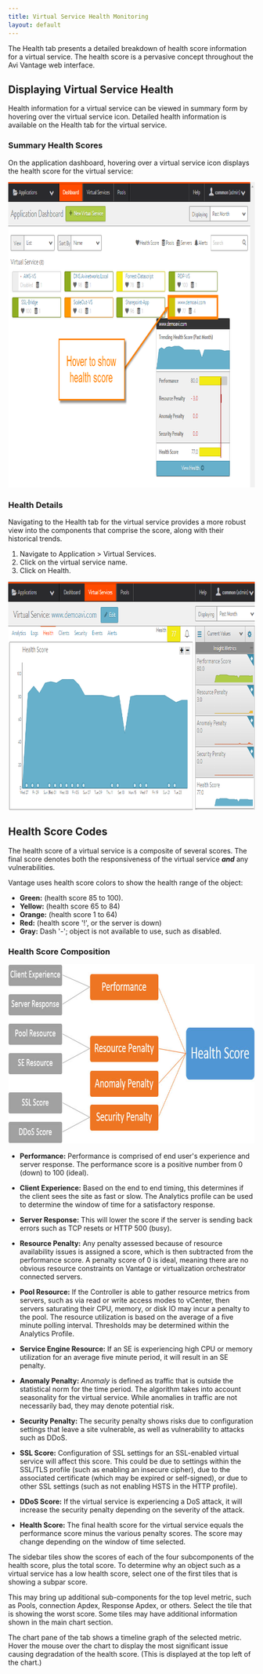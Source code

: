 ```yaml
---
title: Virtual Service Health Monitoring
layout: default
---
```

The Health tab presents a detailed breakdown of health score information for a virtual service. The health score is a pervasive concept throughout the Avi Vantage web interface.

## Displaying Virtual Service Health

Health information for a virtual service can be viewed in summary form by hovering over the virtual service icon. Detailed health information is available on the Health tab for the virtual service.

### Summary Health Scores

On the application dashboard, hovering over a virtual service icon displays the health score for the virtual service:

<a href="img/vs-health-hover.png"><img src="img/vs-health-hover.png" alt="vs-health-hover" width="911" height="622"></a>

### Health Details

Navigating to the Health tab for the virtual service provides a more robust view into the components that comprise the score, along with their historical trends.

1. Navigate to Application > Virtual Services.
1. Click on the virtual service name.
1. Click on Health.

<a href="img/vs-health-tab.png"><img src="img/vs-health-tab.png" alt="vs-health-tab" width="875" height="465"></a>

## Health Score Codes

The health score of a virtual service is a composite of several scores. The final score denotes both the responsiveness of the virtual service ***and*** any vulnerabilities.

Vantage uses health score colors to show the health range of the object:

* **Green:** (health score 85 to 100).
* **Yellow:** (health score 65 to 84)
* **Orange:** (health score 1 to 64)
* **Red:** (health score '!', or the server is down)
* **Gray:** Dash '-'; object is not available to use, such as disabled.

### Health Score Composition

<a href="img/apps_vs_insight.jpg"><img src="img/apps_vs_insight.jpg" alt="VS Insight" width="768" height="365"></a>

* **Performance:** Performance is comprised of end user's experience and server response. The performance score is a positive number from 0 (down) to 100 (ideal).

* **Client Experience:** Based on the end to end timing, this determines if the client sees the site as fast or slow. The Analytics profile can be used to determine the window of time for a satisfactory response.
* **Server Response:** This will lower the score if the server is sending back errors such as TCP resets or HTTP 500 (busy).
* **Resource Penalty:** Any penalty assessed because of resource availability issues is assigned a score, which is then subtracted from the performance score. A penalty score of 0 is ideal, meaning there are no obvious resource constraints on Vantage or virtualization orchestrator connected servers.

* **Pool Resource:** If the Controller is able to gather resource metrics from servers, such as via read or write access modes to vCenter, then servers saturating their CPU, memory, or disk IO may incur a penalty to the pool. The resource utilization is based on the average of a five minute polling interval. Thresholds may be determined within the Analytics Profile.
* **Service Engine Resource:** If an SE is experiencing high CPU or memory utilization for an average five minute period, it will result in an SE penalty.
* **Anomaly Penalty:** *Anomaly* is defined as traffic that is outside the statistical norm for the time period. The algorithm takes into account seasonality for the virtual service. While anomalies in traffic are not necessarily bad, they may denote potential risk.
* **Security Penalty:** The security penalty shows risks due to configuration settings that leave a site vulnerable, as well as vulnerability to attacks such as DDoS.

* **SSL Score:** Configuration of SSL settings for an SSL-enabled virtual service will affect this score. This could be due to settings within the SSL/TLS profile (such as enabling an insecure cipher), due to the associated certificate (which may be expired or self-signed), or due to other SSL settings (such as not enabling HSTS in the HTTP profile).
* **DDoS Score:** If the virtual service is experiencing a DoS attack, it will increase the security penalty depending on the severity of the attack.
* **Health Score:** The final health score for the virtual service equals the performance score minus the various penalty scores. The score may change depending on the window of time selected.

The sidebar tiles show the scores of each of the four subcomponents of the health score, plus the total score. To determine why an object such as a virtual service has a low health score, select one of the first tiles that is showing a subpar score.

This may bring up additional sub-components for the top level metric, such as Pools, connection Apdex, Response Apdex, or others. Select the tile that is showing the worst score. Some tiles may have additional information shown in the main chart section.

The chart pane of the tab shows a timeline graph of the selected metric. Hover the mouse over the chart to display the most significant issue causing degradation of the health score. (This is displayed at the top left of the chart.)